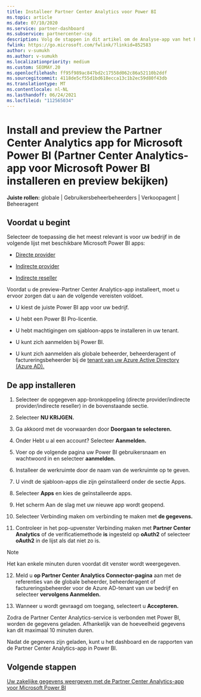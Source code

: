 ```yaml
---
title: Installeer Partner Center Analytics voor Power BI
ms.topic: article
ms.date: 07/10/2020
ms.service: partner-dashboard
ms.subservice: partnercenter-csp
description: Volg de stappen in dit artikel om de Analyse-app van het Partnercentrum voor Power BI (voor directe partners in CSP) te installeren en te bekijken.
fwlink: https://go.microsoft.com/fwlink/?linkid=852583
author: v-sumukh
ms.author: v-sumukh
ms.localizationpriority: medium
ms.custom: SEOMAY.20
ms.openlocfilehash: ff95f989ac847bd2c17558d062c86a52110b2ddf
ms.sourcegitcommit: 4118de5cf55d1bd618ecca13c1b2ec59d80f43db
ms.translationtype: MT
ms.contentlocale: nl-NL
ms.lasthandoff: 06/24/2021
ms.locfileid: "112565034"
---
```

# <a name="install-and-preview-the-partner-center-analytics-app-for-microsoft-power-bi"></a>Install and preview the Partner Center Analytics app for Microsoft Power BI (Partner Center Analytics-app voor Microsoft Power BI installeren en preview bekijken)


**Juiste rollen:** globale | Gebruikersbeheerbeheerders | Verkoopagent | Beheeragent

## <a name="before-you-begin"></a>Voordat u begint

Selecteer de toepassing die het meest relevant is voor uw bedrijf in de volgende lijst met beschikbare Microsoft Power BI apps:

- [Directe provider](https://appsource.microsoft.com/product/power-bi/partnercenteranalytics.direct_provider_partner_analytics)

- [Indirecte provider](https://appsource.microsoft.com/product/power-bi/partnercenteranalytics.indirect_provider_partner_analytics)

- [Indirecte reseller](https://appsource.microsoft.com/product/power-bi/partnercenteranalytics.indirect_reseller_partner_analytics)

Voordat u de preview-Partner Center Analytics-app installeert, moet u ervoor zorgen dat u aan de volgende vereisten voldoet.

- U kiest de juiste Power BI app voor uw bedrijf.

- U hebt een Power BI Pro-licentie.

- U hebt machtigingen om sjabloon-apps te installeren in uw tenant.

- U kunt zich aanmelden bij Power BI.

- U kunt zich aanmelden als globale beheerder, beheerderagent of factureringsbeheerder bij de [tenant van uw Azure Active Directory (Azure AD).](azure-active-directory-tenants-and-partner-center.md)

## <a name="to-install-the-app"></a>De app installeren

1. Selecteer de opgegeven app-bronkoppeling (directe provider/indirecte provider/indirecte reseller) in de bovenstaande sectie.

2. Selecteer **NU KRIJGEN.** 

3. Ga akkoord met de voorwaarden door **Doorgaan te selecteren.**

4. Onder Hebt u al een account? Selecteer **Aanmelden.**

5. Voer op de volgende pagina uw Power BI gebruikersnaam en wachtwoord in en selecteer **aanmelden.**

6. Installeer de werkruimte door de naam van de werkruimte op te geven.

7. U vindt de sjabloon-apps die zijn geïnstalleerd onder de sectie Apps.

8. Selecteer **Apps** en kies de geïnstalleerde apps.

9. Het scherm Aan de slag met uw nieuwe app wordt geopend.

10. Selecteer Verbinding maken om verbinding te maken met **de gegevens.**

11. Controleer in het pop-upvenster Verbinding maken met **Partner Center Analytics** of de verificatiemethode **is** ingesteld op **oAuth2** of selecteer **oAuth2** in de lijst als dat niet zo is. 

> [!NOTE]  
>  Het kan enkele minuten duren voordat dit venster wordt weergegeven.

12. Meld u **op Partner Center Analytics Connector-pagina** aan met de referenties van de globale beheerder, beheerderagent of factureringsbeheerder voor de Azure AD-tenant van uw bedrijf en selecteer **vervolgens Aanmelden.**
 
13. Wanneer u wordt gevraagd om toegang, selecteert u **Accepteren.** 

Zodra de Partner Center Analytics-service is verbonden met Power BI, worden de gegevens geladen. Afhankelijk van de hoeveelheid gegevens kan dit maximaal 10 minuten duren. 

Nadat de gegevens zijn geladen, kunt u het dashboard en de rapporten van de Partner Center Analytics-app in Power BI.

## <a name="next-steps"></a>Volgende stappen

[Uw zakelijke gegevens weergeven met de Partner Center Analytics-app voor Microsoft Power BI](power-bi-app-for-direct-partners-use.md)
